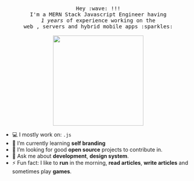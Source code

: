 
<p align="center">
  <samp>
    Hey :wave: !!!
    <br>I'm a MERN Stack Javascript Engineer having
      <br><em>1 years</em> of experience working on the 
    <br>web , servers and hybrid mobile apps :sparkles:<br><br>
    <img src="https://media.giphy.com/media/NYnvbOCBu85Xy/source.gif" width="240px" align="center">
  </samp>
</p>


- 💻 I mostly work on: `.js`
- 🌱 I’m currently learning **self branding**
- 🧐 I’m looking for good **open source** projects to contribute in.
- 💬 Ask me about **development**, **design system**.
- ⚡ Fun fact:  I like to **run** in the morning, **read articles**, **write articles** and sometimes play **games**.